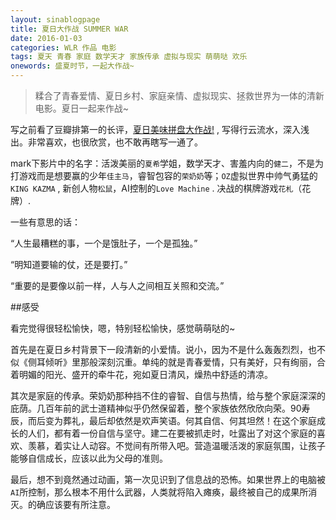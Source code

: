```yaml
---
layout: sinablogpage
title: 夏日大作战 SUMMER WAR
date: 2016-01-03
categories: WLR 作品 电影
tags: 夏天 青春 家庭 数学天才 家族传承 虚拟与现实 萌萌哒 欢乐
onewords: 盛夏时节，一起大作战~
---
```

> 糅合了青春爱情、夏日乡村、家庭亲情、虚拟现实、拯救世界为一体的清新电影。夏日一起来作战~

写之前看了豆瓣排第一的长评，[夏日美味拼盘大作战!](http://movie.douban.com/review/2760654/) , 写得行云流水，深入浅出。非常喜欢，也很欣赏，也不敢再瞎写一通了。

mark下影片中的名字：活泼美丽的`夏希`学姐，数学天才、害羞内向的`健二`，不是为打游戏而是想要赢的少年`佳主马`，睿智包容的`荣奶奶`等；`OZ`虚拟世界中帅气勇猛的`KING KAZMA` , 新创人物`松鼠`，AI控制的`Love Machine` . 决战的棋牌游戏`花札`（花牌）.

一些有意思的话：

“人生最糟糕的事，一个是饿肚子，一个是孤独。”

“明知道要输的仗，还是要打。”

“重要的是要像以前一样，人与人之间相互关照和交流。”

##感受

看完觉得很轻松愉快，嗯，特别轻松愉快，感觉萌萌哒的~ 

首先是在夏日乡村背景下一段清新的小爱情。说小，因为不是什么轰轰烈烈，也不似《侧耳倾听》里那般深刻沉重。单纯的就是青春爱情，只有美好，只有绚丽，合着明媚的阳光、盛开的牵牛花，宛如夏日清风，燥热中舒适的清凉。

其次是家庭的传承。荣奶奶那种挡不住的睿智、自信与热情，给与整个家庭深深的庇荫。几百年前的武士道精神似乎仍然保留着，整个家族依然欣欣向荣。90寿辰，而后变为葬礼，最后却依然是欢声笑语。何其自信、何其坦然！在这个家庭成长的人们，都有着一份自信与坚守。建二在要被抓走时，吐露出了对这个家庭的喜欢、羡慕，着实让人动容。不觉间有所带入吧。营造温暖活泼的家庭氛围，让孩子能够自信成长，应该以此为父母的准则。

最后，想不到竟然通过动画，第一次见识到了信息战的恐怖。如果世界上的电脑被`AI`所控制，那么根本不用什么武器，人类就将陷入瘫痪，最终被自己的成果所消灭。的确应该要有所注意。